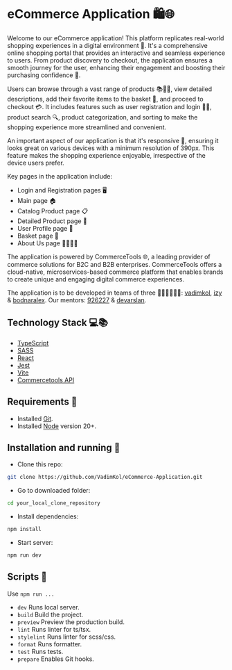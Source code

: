 # eCommerce Application 🛍️🌐

Welcome to our eCommerce application! This platform replicates real-world shopping experiences in a digital environment 🏪. It's a comprehensive online shopping portal that provides an interactive and seamless experience to users. From product discovery to checkout, the application ensures a smooth journey for the user, enhancing their engagement and boosting their purchasing confidence 🚀.

Users can browse through a vast range of products 📚👗👟, view detailed descriptions, add their favorite items to the basket 🛒, and proceed to checkout 💳. It includes features such as user registration and login 📝🔐, product search 🔍, product categorization, and sorting to make the shopping experience more streamlined and convenient.

An important aspect of our application is that it's responsive 📲, ensuring it looks great on various devices with a minimum resolution of 390px. This feature makes the shopping experience enjoyable, irrespective of the device users prefer.

Key pages in the application include:

- Login and Registration pages 🖥️
- Main page 🏠
- Catalog Product page 📋
- Detailed Product page 🔎
- User Profile page 👤
- Basket page 🛒
- About Us page 🙋‍♂️🙋‍♀️

The application is powered by CommerceTools 🌐, a leading provider of commerce solutions for B2C and B2B enterprises. CommerceTools offers a cloud-native, microservices-based commerce platform that enables brands to create unique and engaging digital commerce experiences.

The application is to be developed in teams of three 👨‍💻👩‍💻👨‍💻: [vadimkol](https://github.com/VadimKol), [izy](https://github.com/izy-code) & [bodnaralex](https://github.com/BodnarAlex). Our mentors: [926227](https://github.com/926227) & [devarslan](https://github.com/devarslan).

## Technology Stack 💻📚

 - [TypeScript](https://www.typescriptlang.org/)
 - [SASS](https://sass-lang.com/)
 - [React](https://react.dev/)
 - [Jest](https://jestjs.io/)
 - [Vite](https://vitejs.dev/)
 - [Commercetools API](https://docs.commercetools.com/api/)

 ## Requirements 📜

- Installed [Git](https://git-scm.com/).
- Installed [Node](https://nodejs.org/) version 20+.

## Installation and running 🔄
 - Clone this repo:
```bash
git clone https://github.com/VadimKol/eCommerce-Application.git
```
 - Go to downloaded folder:
```bash
cd your_local_clone_repository
```
 - Install dependencies:
```bash
npm install
```
 - Start server:
```bash
npm run dev
```

## Scripts 🧾
Use `npm run ...`
 - `dev` Runs local server.
 - `build` Build the project.
 - `preview` Preview the production build.
 - `lint` Runs linter for ts/tsx.
 - `stylelint` Runs linter for scss/css.
 - `format` Runs formatter.
 - `test` Runs tests.
 - `prepare` Enables Git hooks.